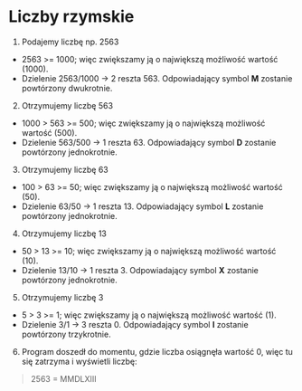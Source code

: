 # Liczby rzymskie
1. Podajemy liczbę np. 2563 <br>
- 2563 >= 1000; więc zwiększamy ją o największą możliwość wartość (1000).
- Dzielenie 2563/1000 -> 2 reszta 563. Odpowiadający symbol **M** zostanie powtórzony dwukrotnie.
2. Otrzymujemy liczbę 563 <br>
- 1000 > 563 >= 500; więc zwiększamy ją o największą możliwość wartość (500).
- Dzielenie 563/500 -> 1 reszta 63. Odpowiadający symbol **D** zostanie powtórzony jednokrotnie.
3. Otrzymujemy liczbę 63 <br>
- 100 > 63 >= 50; więc zwiększamy ją o największą możliwość wartość (50).
- Dzielenie 63/50 -> 1 reszta 13. Odpowiadający symbol **L** zostanie powtórzony jednokrotnie.
4. Otrzymujemy liczbę 13 <br>
- 50 > 13 >= 10; więc zwiększamy ją o największą możliwość wartość (10).
- Dzielenie 13/10 -> 1 reszta 3. Odpowiadający symbol **X** zostanie powtórzony jednokrotnie.
5. Otrzymujemy liczbę 3 <br>
- 5 > 3 >= 1; więc zwiększamy ją o największą możliwość wartość (1).
- Dzielenie 3/1 -> 3 reszta 0. Odpowiadający symbol **I** zostanie powtórzony trzykrotnie.
6. Program doszedł do momentu, gdzie liczba osiągnęła wartość 0, więc tu się zatrzyma i wyświetli liczbę:<br>
>2563 = MMDLXIII
